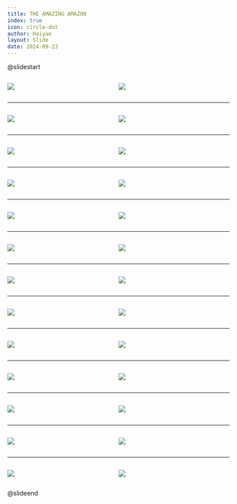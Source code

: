```yaml
---
title: THE AMAZING AMAZON
index: true
icon: circle-dot
author: Haiyue
layout: Slide
date: 2024-09-23
---
```

 
@slidestart

<div style="display:flex">
<div style="flex:1">

![](/reading/english/Level-X/THE%20AMAZING%20AMAZON/001.webp)
</div>
<div style="flex:1">

![](/reading/english/Level-X/THE%20AMAZING%20AMAZON/002.webp)
</div>
</div>

---

<div style="display:flex">
<div style="flex:1">

![](/reading/english/Level-X/THE%20AMAZING%20AMAZON/003.webp)
</div>
<div style="flex:1">

![](/reading/english/Level-X/THE%20AMAZING%20AMAZON/004.webp)
</div>
</div>

---

<div style="display:flex">
<div style="flex:1">

![](/reading/english/Level-X/THE%20AMAZING%20AMAZON/005.webp)
</div>
<div style="flex:1">

![](/reading/english/Level-X/THE%20AMAZING%20AMAZON/006.webp)
</div>
</div>

---

<div style="display:flex">
<div style="flex:1">

![](/reading/english/Level-X/THE%20AMAZING%20AMAZON/007.webp)
</div>
<div style="flex:1">

![](/reading/english/Level-X/THE%20AMAZING%20AMAZON/008.webp)
</div>
</div>

---

<div style="display:flex">
<div style="flex:1">

![](/reading/english/Level-X/THE%20AMAZING%20AMAZON/009.webp)
</div>
<div style="flex:1">

![](/reading/english/Level-X/THE%20AMAZING%20AMAZON/010.webp)
</div>
</div>

---

<div style="display:flex">
<div style="flex:1">

![](/reading/english/Level-X/THE%20AMAZING%20AMAZON/011.webp)
</div>
<div style="flex:1">

![](/reading/english/Level-X/THE%20AMAZING%20AMAZON/012.webp)
</div>
</div>

---

<div style="display:flex">
<div style="flex:1">

![](/reading/english/Level-X/THE%20AMAZING%20AMAZON/013.webp)
</div>
<div style="flex:1">

![](/reading/english/Level-X/THE%20AMAZING%20AMAZON/014.webp)
</div>
</div>

---

<div style="display:flex">
<div style="flex:1">

![](/reading/english/Level-X/THE%20AMAZING%20AMAZON/015.webp)
</div>
<div style="flex:1">

![](/reading/english/Level-X/THE%20AMAZING%20AMAZON/016.webp)
</div>
</div>

---

<div style="display:flex">
<div style="flex:1">

![](/reading/english/Level-X/THE%20AMAZING%20AMAZON/017.webp)
</div>
<div style="flex:1">

![](/reading/english/Level-X/THE%20AMAZING%20AMAZON/018.webp)
</div>
</div>

---

<div style="display:flex">
<div style="flex:1">

![](/reading/english/Level-X/THE%20AMAZING%20AMAZON/019.webp)
</div>
<div style="flex:1">

![](/reading/english/Level-X/THE%20AMAZING%20AMAZON/020.webp)
</div>
</div>

---

<div style="display:flex">
<div style="flex:1">

![](/reading/english/Level-X/THE%20AMAZING%20AMAZON/021.webp)
</div>
<div style="flex:1">

![](/reading/english/Level-X/THE%20AMAZING%20AMAZON/022.webp)
</div>
</div>

---

<div style="display:flex">
<div style="flex:1">

![](/reading/english/Level-X/THE%20AMAZING%20AMAZON/023.webp)
</div>
<div style="flex:1">

![](/reading/english/Level-X/THE%20AMAZING%20AMAZON/024.webp)
</div>
</div>

---

<div style="display:flex">
<div style="flex:1">

![](/reading/english/Level-X/THE%20AMAZING%20AMAZON/025.webp)
</div>
<div style="flex:1">

![](/reading/english/Level-X/THE%20AMAZING%20AMAZON/026.webp)
</div>
</div>

@slideend